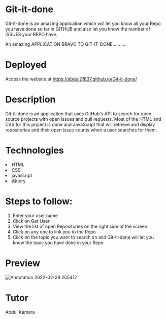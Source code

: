 # Git-it-done
Git-it-done is an amazing application which will let you know all your Repo you have done so far in GITHUB and also let you know the number of ISSUES your REPO have.

An amazing APPLICATION
     BRAVO TO GIT-IT-DONE...........

# Deployed
Access the website at  https://abdul21837.github.io/Git-it-done/

# Description
Git-it-done is an application that uses GitHub's API to search for open source projects with open issues and pull requests. Most of the HTML and CSS for this project is done and JavaScript that will retrieve and display repositories and their open issue counts when a user searches for them.


# Technologies
<li>HTML</LI>
<li>CSS</LI>
<li>javascript</LI>
<li>jQuery</LI>

# Steps to follow:
1. Enter your user name
2. Click on Get User
3. View the list of open Repositories on the right side of the screen.
4. Click on any one to link you to the Repo
5. Click on the topic you want to search on and Git-it-done will let you know the topic you have done in your Repo

# Preview
![Annotation 2022-02-28 205412](https://user-images.githubusercontent.com/96844903/156323242-d58dfe90-5bed-4944-94f5-77c5d76e00a6.png)


# Tutor
Abdul Kamara
